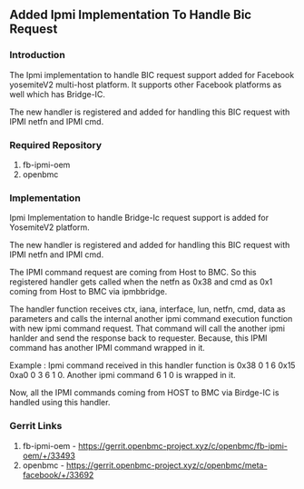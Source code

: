 ## Added Ipmi Implementation To Handle Bic Request

### Introduction

The Ipmi implementation to handle BIC request support added for Facebook
yosemiteV2 multi-host platform. It supports other Facebook platforms as well
which has Bridge-IC.

The new handler is registered and added for handling this BIC request with
IPMI netfn and IPMI cmd. 

### Required Repository

1. fb-ipmi-oem
2. openbmc

### Implementation

Ipmi Implementation to handle Bridge-Ic request support is added for YosemiteV2
platform.

The new handler is registered and added for handling this BIC request with
IPMI netfn and IPMI cmd. 

The IPMI command request are coming from Host to BMC. So this registered handler
gets called when the netfn as 0x38 and cmd as 0x1 coming from Host to BMC via
ipmbbridge. 

The handler function receives ctx, iana, interface, lun, netfn, cmd, data as
parameters and calls the internal another ipmi command execution function with
new ipmi command request. That command will call the another ipmi hanlder and
send the response back to requester. Because, this IPMI command  has another
IPMI command wrapped in it.

Example :
Ipmi command received in this handler function is 0x38 0 1 6 0x15 0xa0 0 3 6 1 0.
Another ipmi command 6 1 0 is wrapped in it. 

Now, all the IPMI commands coming from HOST to BMC via Birdge-IC is handled
using this handler.

### Gerrit Links

1. fb-ipmi-oem      - https://gerrit.openbmc-project.xyz/c/openbmc/fb-ipmi-oem/+/33493 <br/>
2. openbmc          - https://gerrit.openbmc-project.xyz/c/openbmc/meta-facebook/+/33692 
